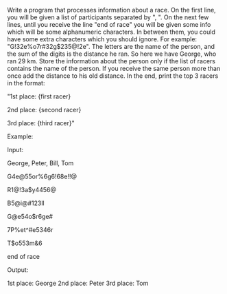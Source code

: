 Write a program that processes information about a race. On the first line, you will be given a list of participants separated by ", ". On the next few lines, until you receive the line "end of race" you will be given some info which will be some alphanumeric characters. In between them, you could have some extra characters which you should ignore. For example: "G!32e%o7r#32g$235@!2e". The letters are the name of the person, and the sum of the digits is the distance he ran. So here we have George, who ran 29 km. Store the information about the person only if the list of racers contains the name of the person. If you receive the same person more than once add the distance to his old distance. In the end, print the top 3 racers in the format:

"1st place: {first racer}

2nd place: {second racer}

3rd place: {third racer}"



Example:


Input:


George, Peter, Bill, Tom

G4e@55or%6g6!68e!!@

R1@!3a$y4456@

B5@i@#123ll

G@e54o$r6ge#

7P%et^#e5346r

T$o553m&6

end of race




Output:



1st place: George 
2nd place: Peter 
3rd place: Tom